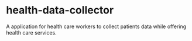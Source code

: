 # health-data-collector
A application for health care workers to collect patients data while offering health care services.
